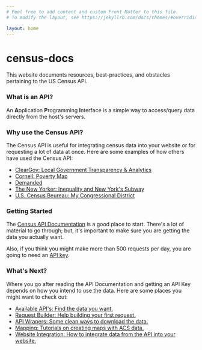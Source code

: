 ```yaml
---
# Feel free to add content and custom Front Matter to this file.
# To modify the layout, see https://jekyllrb.com/docs/themes/#overriding-theme-defaults

layout: home
---
```


# census-docs
This website documents resources, best-practices, and obstacles pertaining to the US Census API.

### What is an API?
An **A**pplication **P**rogramming **I**nterface is a simple way to access/query data directly from the host's servers.

### Why use the Census API?
The Census API is useful for integrating census data into your website or for requesting a lot of data at once. Here are some examples of how others have used the Census API:

  + [ClearGov: Local Government Transparency & Analytics](http://www.cleargov.com/)
  + [Cornell: Poverty Map](http://pad.human.cornell.edu/Unlisted/uncertaintymap_fullinfo_api_B17001.cfm)
  + [Demanded](http://app.demanded.io/)
  + [The New Yorker: Inequality and New York's Subway](http://projects.newyorker.com/story/subway/)
  + [U.S. Census Beureau: My Congressional District](https://www.census.gov/mycd/)

### Getting Started
The [Census API Documentation](https://www.census.gov/data/developers/guidance/api-user-guide.What_is_the_API.html) is a good place to start. There's a lot of material to go through; but, it's important to make sure you are getting the data you actually want.

Also, if you think you might make more than 500 requests per day, you are going to need an [API key](http://api.census.gov/data/key_signup.html).

### What's Next?
Where you go after reading the API Documentation and getting an API Key depends on how you intend to use the data. Here are some places you might want to check out:

  + [Available API's: Find the data you want.](https://www.census.gov/data/developers/data-sets.html)
  + [Request Builder: Help building your first request.](/request-builder/)
  + [API Wrapers: Some clean ways to download the data.](/wrapers/)
  + [Mapping: Tutorials on creating maps with ACS data.](/mapping/)
  + [Website Integration: How to integrate data from the API into your website.](/web-integration/)

